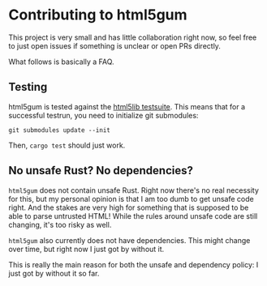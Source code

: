 # Contributing to html5gum

This project is very small and has little collaboration right now, so feel free
to just open issues if something is unclear or open PRs directly.

What follows is basically a FAQ.

## Testing

html5gum is tested against the [html5lib
testsuite](https://github.com/html5lib/html5lib-tests). This means that for a
successful testrun, you need to initialize git submodules:

```
git submodules update --init
```

Then, `cargo test` should just work.

## No unsafe Rust? No dependencies?

`html5gum` does not contain unsafe Rust. Right now there's no real necessity for this, but my personal opinion is that I am too dumb to get unsafe code right. And the stakes are very high for something that is supposed to be able to parse untrusted HTML! While the rules around unsafe code are still changing, it's too risky as well.

`html5gum` also currently does not have dependencies. This might change over time, but right now I just got by without it.

This is really the main reason for both the unsafe and dependency policy: I just got by without it so far.
